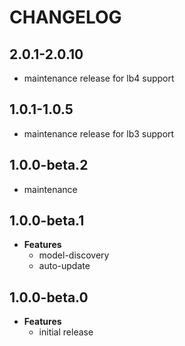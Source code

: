# CHANGELOG

## 2.0.1-2.0.10

- maintenance release for lb4 support

## 1.0.1-1.0.5

- maintenance release for lb3 support

## 1.0.0-beta.2

- maintenance

## 1.0.0-beta.1

- **Features**
  - model-discovery
  - auto-update

## 1.0.0-beta.0

- **Features**
  - initial release
